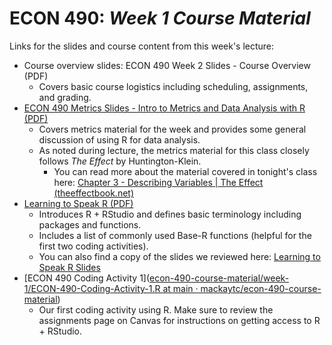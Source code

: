 # ECON 490: *Week 1 Course Material*

Links for the slides and course content from this week's lecture: 

- Course overview slides: ECON 490 Week 2 Slides - Course Overview (PDF)
  - Covers basic course logistics including scheduling, assignments, and grading. 
- [ECON 490 Metrics Slides - Intro to Metrics and Data Analysis with R (PDF)](https://github.com/mackaytc/econ-490-course-material/blob/main/week-1/ECON%20490%20Metrics%20Slides%20-%20Intro%20to%20Metrics%20and%20Data%20Analysis%20with%20R.pdf)
  - Covers metrics material for the week and provides some general discussion of using R for data analysis. 
  - As noted during lecture, the metrics material for this class closely follows *The Effect* by Huntington-Klein. 
    - You can read more about the material covered in tonight's class here: [Chapter 3 - Describing Variables | The Effect (theeffectbook.net)](https://theeffectbook.net/ch-DescribingVariables.html)
- [Learning to Speak R (PDF)](https://github.com/mackaytc/econ-490-course-material/blob/main/week-1/Learning-to-Speak-R.pdf)
  - Introduces R + RStudio and defines basic terminology including packages and functions. 
  - Includes a list of commonly used Base-R functions (helpful for the first two coding activities). 
  - You can also find a copy of the slides we reviewed here: [Learning to Speak R Slides](https://github.com/mackaytc/econ-490-course-material/blob/main/week-1/Learning-to-Speak-R-Slides.pdf)
- [ECON 490 Coding Activity 1]([econ-490-course-material/week-1/ECON-490-Coding-Activity-1.R at main · mackaytc/econ-490-course-material](https://github.com/mackaytc/econ-490-course-material/blob/main/week-1/ECON-490-Coding-Activity-1.R))
  - Our first coding activity using R. Make sure to review the assignments page on Canvas for instructions on getting access to R + RStudio.